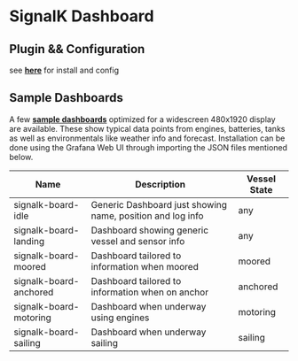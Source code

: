 # SignalK Dashboard

## Plugin && Configuration

see __[here](./plugin/README.md)__ for install and config

## Sample Dashboards

A few __[sample dashboards](./grafana/)__ optimized for a widescreen 480x1920 display are available. These show typical data points from engines, batteries, tanks as well as environmentals like weather info and forecast. Installation can be done using the Grafana Web UI through importing the JSON files mentioned below.  

| Name | Description | Vessel State |
| ---- | ----------- | ------------ |
| signalk-board-idle | Generic Dashboard just showing name, position and log info | any |
| signalk-board-landing | Dashboard showing generic vessel and sensor info | any |
| signalk-board-moored | Dashboard tailored to information when moored | moored |
| signalk-board-anchored | Dashboard tailored to information when on anchor | anchored |
| signalk-board-motoring | Dashboard when underway using engines | motoring |
| signalk-board-sailing | Dashboard when underway sailing | sailing |